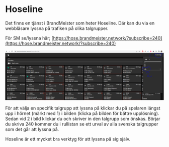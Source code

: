 # Hoseline

Det finns en tjänst i BrandMeister som heter Hoseline. Där kan du via en webbläsare lyssna på trafiken på olika talgrupper.&#x20;

För SM se/lyssna här; [https://hose.brandmeister.network/?subscribe=240](https://hose.brandmeister.network/?subscribe=240)

&#x20;<img src="../.gitbook/assets/hoseline.PNG" alt="" data-size="original">

För att välja en specifik talgrupp att lyssna på klickar du på spelaren längst upp i hörnet (märkt med 1) i bilden (klicka på bilden för bättre upplösning). Sedan vid 2 i bild klickar du och skriver in den talgrupp som önskas. Börjar du skriva 240 kommer du i rullistan se ett urval av alla svenska talgrupper som det går att lyssna på.

Hoseline är ett mycket bra verktyg för att lyssna på sig själv. &#x20;
